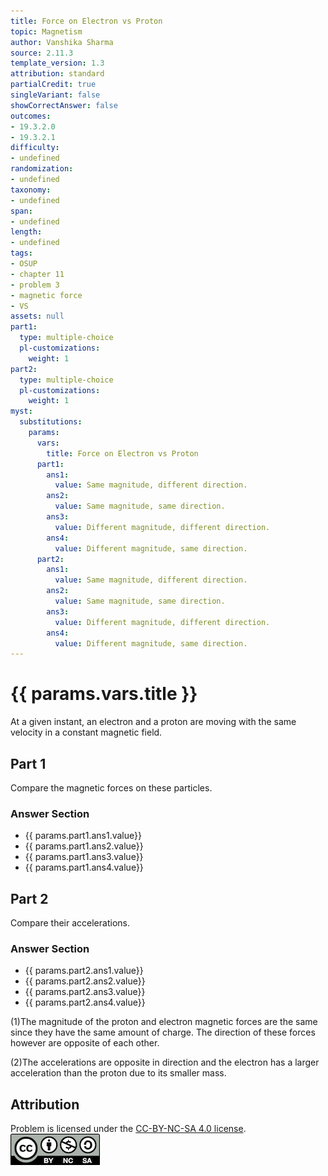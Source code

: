 ```yaml
---
title: Force on Electron vs Proton
topic: Magnetism
author: Vanshika Sharma
source: 2.11.3
template_version: 1.3
attribution: standard
partialCredit: true
singleVariant: false
showCorrectAnswer: false
outcomes:
- 19.3.2.0
- 19.3.2.1
difficulty:
- undefined
randomization:
- undefined
taxonomy:
- undefined
span:
- undefined
length:
- undefined
tags:
- OSUP
- chapter 11
- problem 3
- magnetic force
- VS
assets: null
part1:
  type: multiple-choice
  pl-customizations:
    weight: 1
part2:
  type: multiple-choice
  pl-customizations:
    weight: 1
myst:
  substitutions:
    params:
      vars:
        title: Force on Electron vs Proton
      part1:
        ans1:
          value: Same magnitude, different direction.
        ans2:
          value: Same magnitude, same direction.
        ans3:
          value: Different magnitude, different direction.
        ans4:
          value: Different magnitude, same direction.
      part2:
        ans1:
          value: Same magnitude, different direction.
        ans2:
          value: Same magnitude, same direction.
        ans3:
          value: Different magnitude, different direction.
        ans4:
          value: Different magnitude, same direction.
---
```

# {{ params.vars.title }}
At a given instant, an electron and a proton are moving with the same velocity in a constant magnetic field.

## Part 1

Compare the magnetic forces on these particles.

### Answer Section

- {{ params.part1.ans1.value}}
- {{ params.part1.ans2.value}}
- {{ params.part1.ans3.value}}
- {{ params.part1.ans4.value}}

## Part 2

Compare their accelerations.

### Answer Section

- {{ params.part2.ans1.value}}
- {{ params.part2.ans2.value}}
- {{ params.part2.ans3.value}}
- {{ params.part2.ans4.value}}

(1)The magnitude of the proton and electron magnetic forces are the same since they have the same amount of charge. The direction of these forces however are opposite of each other.

<p></p>
(2)The accelerations are opposite in direction and the electron has a larger acceleration than the proton due to its smaller mass.

## Attribution

Problem is licensed under the [CC-BY-NC-SA 4.0 license](https://creativecommons.org/licenses/by-nc-sa/4.0/).<br> ![The Creative Commons 4.0 license requiring attribution-BY, non-commercial-NC, and share-alike-SA license.](https://raw.githubusercontent.com/firasm/bits/master/by-nc-sa.png)